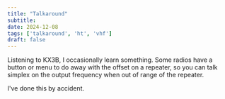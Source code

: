 ```yaml
---
title: "Talkaround"
subtitle:
date: 2024-12-08
tags: ['talkaround', 'ht', 'vhf']
draft: false
---
```


Listening to KX3B,
I occasionally learn something.
Some radios have a button or menu
to do away with the offset on a repeater,
so you can talk simplex on the output frequency
when out of range of the repeater.

I've done this by accident.

<!--more-->
